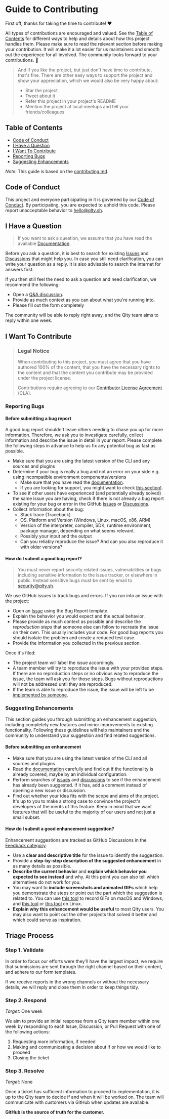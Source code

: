# Guide to Contributing

First off, thanks for taking the time to contribute! ❤️

All types of contributions are encouraged and valued. See the [Table of Contents](#table-of-contents) for different ways to help and details about how this project handles them. Please make sure to read the relevant section before making your contribution. It will make it a lot easier for us maintainers and smooth out the experience for all involved. The community looks forward to your contributions. 🎉

> And if you like the project, but just don't have time to contribute, that's fine. There are other easy ways to support the project and show your appreciation, which we would also be very happy about:
>
> - Star the project
> - Tweet about it
> - Refer this project in your project's README
> - Mention the project at local meetups and tell your friends/colleagues

## Table of Contents

- [Code of Conduct](#code-of-conduct)
- [I Have a Question](#i-have-a-question)
- [I Want To Contribute](#i-want-to-contribute)
- [Reporting Bugs](#reporting-bugs)
- [Suggesting Enhancements](#suggesting-enhancements)

_Note:_ This guide is based on the [contributing.md](https://contributing.md/).

## Code of Conduct

This project and everyone participating in it is governed by our
[Code of Conduct](blob/main/CODE_OF_CONDUCT.md).
By participating, you are expected to uphold this code. Please report unacceptable behavior
to [hello@qlty.sh](hello@qlty.sh).

## I Have a Question

> If you want to ask a question, we assume that you have read the available [Documentation](https://docs.qlty.sh).

Before you ask a question, it is best to search for existing [Issues](/issues) and [Discussions](/discussions) that might help you. In case you still need clarification, you can write your question as a reply. It is also advisable to search the internet for answers first.

If you then still feel the need to ask a question and need clarification, we recommend the following:

- Open a [Q&A discussion](https://github.com/orgs/qltysh/discussions/categories/q-a).
- Provide as much context as you can about what you're running into.
- Please fill out the form completely

The community will be able to reply right away, and the Qlty team aims to reply within one week.

## I Want To Contribute

> ### Legal Notice
>
> When contributing to this project, you must agree that you have authored 100% of the content, that you have the necessary rights to the content and that the content you contribute may be provided under the project license.
>
> Contributions require agreeing to our [Contributor License Agreement](https://gist.github.com/brynary/00d59e41ffd852636a2f8a8f5f5aa69b) (CLA).

### Reporting Bugs

#### Before submitting a bug report

A good bug report shouldn't leave others needing to chase you up for more information. Therefore, we ask you to investigate carefully, collect information and describe the issue in detail in your report. Please complete the following steps in advance to help us fix any potential bug as fast as possible.

- Make sure that you are using the latest version of the CLI and any sources and plugins
- Determine if your bug is really a bug and not an error on your side e.g. using incompatible environment components/versions
  - Make sure that you have read the [documentation](https://docs.qlty.sh).
  - If you are looking for support, you might want to check [this section](#i-have-a-question)).
- To see if other users have experienced (and potentially already solved) the same issue you are having, check if there is not already a bug report existing for your bug or error in the GitHub [Issues](/issues) or [Discussions](https://github.com/orgs/qltysh/discussions).
- Collect information about the bug:
  - Stack trace (Traceback)
  - OS, Platform and Version (Windows, Linux, macOS, x86, ARM)
  - Version of the interpreter, compiler, SDK, runtime environment, package manager, depending on what seems relevant.
  - Possibly your input and the output
  - Can you reliably reproduce the issue? And can you also reproduce it with older versions?

#### How do I submit a good bug report?

> You must never report security related issues, vulnerabilities or bugs including sensitive information to the issue tracker, or elsewhere in public. Instead sensitive bugs must be sent by email to [security@qlty.sh](mailto:security@qlty.sh).

We use GitHub issues to track bugs and errors. If you run into an issue with the project:

- Open an [Issue](/issues/new) using the Bug Report template.
- Explain the behavior you would expect and the actual behavior.
- Please provide as much context as possible and describe the _reproduction steps_ that someone else can follow to recreate the issue on their own. This usually includes your code. For good bug reports you should isolate the problem and create a reduced test case.
- Provide the information you collected in the previous section.

Once it's filed:

- The project team will label the issue accordingly.
- A team member will try to reproduce the issue with your provided steps. If there are no reproduction steps or no obvious way to reproduce the issue, the team will ask you for those steps. Bugs without reproductions will not be addressed until they are reproduced.
- If the team is able to reproduce the issue, the issue will be left to be [implemented by someone](#your-first-code-contribution).

### Suggesting Enhancements

This section guides you through submitting an enhancement suggestion, including completely new features and minor improvements to existing functionality. Following these guidelines will help maintainers and the community to understand your suggestion and find related suggestions.

#### Before submitting an enhancement

- Make sure that you are using the latest version of the CLI and all sources and plugins
- Read the [documentation](https://docs.qlty.sh) carefully and find out if the functionality is already covered, maybe by an individual configuration.
- Perform searches of [issues](/issues) and [discussions](https://github.com/orgs/qltysh/discussions) to see if the enhancement has already been suggested. If it has, add a comment instead of opening a new issue or discussion.
- Find out whether your idea fits with the scope and aims of the project. It's up to you to make a strong case to convince the project's developers of the merits of this feature. Keep in mind that we want features that will be useful to the majority of our users and not just a small subset.

#### How do I submit a good enhancement suggestion?

Enhancement suggestions are tracked as GitHub Discussions in the [Feedback category](https://github.com/orgs/qltysh/discussions/categories/feedback).

- Use a **clear and descriptive title** for the issue to identify the suggestion.
- Provide a **step-by-step description of the suggested enhancement** in as many details as possible.
- **Describe the current behavior** and **explain which behavior you expected to see instead** and why. At this point you can also tell which alternatives do not work for you.
- You may want to **include screenshots and animated GIFs** which help you demonstrate the steps or point out the part which the suggestion is related to. You can use [this tool](https://www.cockos.com/licecap/) to record GIFs on macOS and Windows, and [this tool](https://github.com/colinkeenan/silentcast) or [this tool](https://github.com/GNOME/byzanz) on Linux.
- **Explain why this enhancement would be useful** to most Qlty users. You may also want to point out the other projects that solved it better and which could serve as inspiration.

## Triage Process

### Step 1. Validate

In order to focus our efforts were they'll have the largest impact, we require that submissions are sent through the right channel based on their content, and adhere to our form templates.

If we receive reports in the wrong channels or without the necessary details, we will reply and close them in order to keep things tidy.

### Step 2. Respond

_Target_: One week

We aim to provide an initial response from a Qlty team member within one week by responding to each Issue, Discussion, or Pull Request with one of the following actions:

1. Requesting more information, if needed
2. Making and communicating a decision about if or how we would like to proceed
3. Closing the ticket

### Step 3. Resolve

_Target:_ None

Once a ticket has sufficient information to proceed to implementation, it is up to the Qlty team to decide if and when it will be worked on. The team will communicate with customers via GitHub when updates are available.

**GitHub is the source of truth for the customer.**
